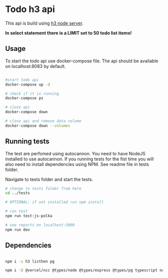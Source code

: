# Todo h3 api

This api is build using [h3 node server](https://github.com/unjs/h3).

**In select statement there is a LIMIT set to 50 todo list items!**

## Usage

To start the todo api use docker-compose file. The api should be available on localhost:8083 by default.

```bash

#start todo api
docker-compose up -d

# check if it is running
docker-compose ps

# close api
docker-compose down

# close api and remove data volume
docker-compose down --volumes

```

## Running tests

The test are perfomed using autocannon. You need to have NodeJS installed to use autocannon. If you running tests for the fist time you will also need to install dependencies using NPM. See readme file in tests folder.

Navigate to tests folder and start the tests.

```bash
# change to tests folder from here
cd ../tests

# OPTIONAL: if not installed run npm install

# run test
npm run test:js-polka

# see reports on localhost:3000
npm run dev
```

## Dependencies

```bash

npm i -s h3 listhen pg

npm i -D @vercel/ncc @types/node @types/express @types/pg typescript nodemon ts-node-dev

```
